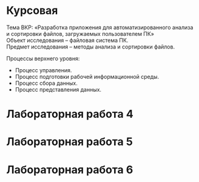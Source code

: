 # Курсовая    
Тема ВКР: «Разработка приложения для автоматизированного анализа и
сортировки файлов, загружаемых пользователем ПК»    
Объект исследования – файловая система ПК.    
Предмет исследования – методы анализа и сортировки файлов.    

Процессы верхнего уровня:   
* Процесс управления.
* Процесс подготовки рабочей информационной среды.    
* Процесс сбора данных.   
* Процесс представления данных.   

# Лабораторная работа 4
# Лабораторная работа 5
# Лабораторная работа 6
